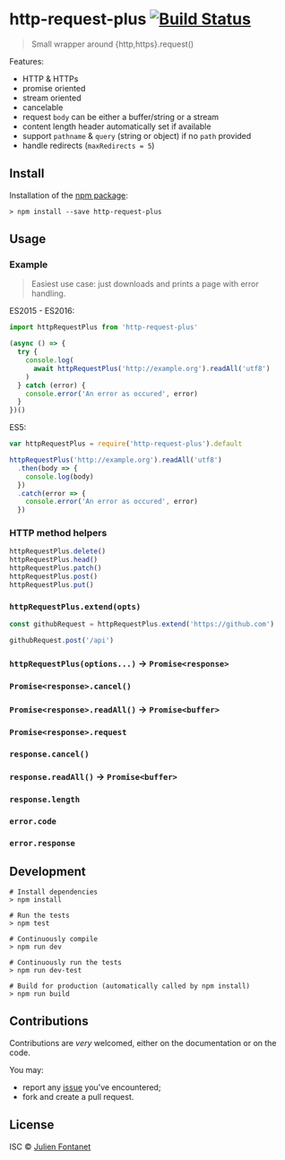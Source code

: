 # http-request-plus [![Build Status](https://travis-ci.org/JsCommunity/http-request-plus.png?branch=master)](https://travis-ci.org/JsCommunity/http-request-plus)

> Small wrapper around {http,https}.request()

Features:

- HTTP & HTTPs
- promise oriented
- stream oriented
- cancelable
- request `body` can be either a buffer/string or a stream
- content length header automatically set if available
- support `pathname` & `query` (string or object) if no `path` provided
- handle redirects (`maxRedirects = 5`)

## Install

Installation of the [npm package](https://npmjs.org/package/http-request-plus):

```
> npm install --save http-request-plus
```

## Usage

### Example

> Easiest use case: just downloads and prints a page with error handling.

ES2015 - ES2016:

```js
import httpRequestPlus from 'http-request-plus'

(async () => {
  try {
    console.log(
      await httpRequestPlus('http://example.org').readAll('utf8')
    )
  } catch (error) {
    console.error('An error as occured', error)
  }
})()
```

ES5:

```js
var httpRequestPlus = require('http-request-plus').default

httpRequestPlus('http://example.org').readAll('utf8')
  .then(body => {
    console.log(body)
  })
  .catch(error => {
    console.error('An error as occured', error)
  })
```

### HTTP method helpers

```js
httpRequestPlus.delete()
httpRequestPlus.head()
httpRequestPlus.patch()
httpRequestPlus.post()
httpRequestPlus.put()
```

### `httpRequestPlus.extend(opts)`

```js
const githubRequest = httpRequestPlus.extend('https://github.com')

githubRequest.post('/api')
```

### `httpRequestPlus(options...)` → `Promise<response>`

### `Promise<response>.cancel()`

### `Promise<response>.readAll()` → `Promise<buffer>`

### `Promise<response>.request`

### `response.cancel()`
### `response.readAll()` → `Promise<buffer>`
### `response.length`

### `error.code`
### `error.response`

## Development

```
# Install dependencies
> npm install

# Run the tests
> npm test

# Continuously compile
> npm run dev

# Continuously run the tests
> npm run dev-test

# Build for production (automatically called by npm install)
> npm run build
```

## Contributions

Contributions are *very* welcomed, either on the documentation or on
the code.

You may:

- report any [issue](https://github.com/JsCommunity/http-request-plus)
  you've encountered;
- fork and create a pull request.

## License

ISC © [Julien Fontanet](https://github.com/julien-f)
